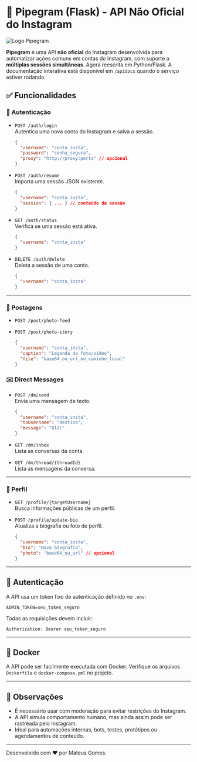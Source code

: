 # 📸 Pipegram (Flask) - API Não Oficial do Instagram

![Logo Pipegram](https://i.imgur.com/kKHUeGh.png)

**Pipegram** é uma API **não oficial** do Instagram desenvolvida para automatizar ações comuns em contas do Instagram, com suporte a **múltiplas sessões simultâneas**. Agora reescrita em Python/Flask. A documentação interativa está disponível em `/apidocs` quando o serviço estiver rodando.

## ✅ Funcionalidades

### 📌 Autenticação

- `POST /auth/login`  
  Autentica uma nova conta do Instagram e salva a sessão.

  ```json
  {
    "username": "conta_insta",
    "password": "senha_segura",
    "proxy": "http://proxy:porta" // opcional
  }
  ```

- `POST /auth/resume`  
  Importa uma sessão JSON existente.

  ```json
  {
    "username": "conta_insta",
    "session": { ... } // conteúdo da sessão
  }
  ```

- `GET /auth/status`  
  Verifica se uma sessão está ativa.

  ```json
  {
    "username": "conta_insta"
  }
  ```

- `DELETE /auth/delete`  
  Deleta a sessão de uma conta.
  ```json
  {
    "username": "conta_insta"
  }
  ```

---

### 📝 Postagens

- `POST /post/photo-feed`
- `POST /post/photo-story`

  ```json
  {
    "username": "conta_insta",
    "caption": "Legenda da foto/vídeo",
    "file": "base64_ou_url_ou_caminho_local"
  }
  ```

### ✉️ Direct Messages

- `POST /dm/send`  
  Envia uma mensagem de texto.

  ```json
  {
    "username": "conta_insta",
    "toUsername": "destino",
    "message": "Olá!"
  }
  ```

- `GET /dm/inbox`  
  Lista as conversas da conta.

- `GET /dm/thread/{threadId}`  
  Lista as mensagens da conversa.

---

### 👤 Perfil

- `GET /profile/{targetUsername}`  
  Busca informações públicas de um perfil.

- `POST /profile/update-bio`  
  Atualiza a biografia ou foto de perfil.
  ```json
  {
    "username": "conta_insta",
    "bio": "Nova biografia",
    "photo": "base64_ou_url" // opcional
  }
  ```

---

## 🔐 Autenticação

A API usa um token fixo de autenticação definido no `.env`:

```
ADMIN_TOKEN=seu_token_seguro
```

Todas as requisições devem incluir:

```
Authorization: Bearer seu_token_seguro
```

---

## 🐳 Docker

A API pode ser facilmente executada com Docker. Verifique os arquivos `Dockerfile` e `docker-compose.yml` no projeto.

---

## 🧠 Observações

- É necessário usar com moderação para evitar restrições do Instagram.
- A API simula comportamento humano, mas ainda assim pode ser rastreada pelo Instagram.
- Ideal para automações internas, bots, testes, protótipos ou agendamentos de conteúdo.

---

Desenvolvido com ❤️ por Mateus Gomes.
